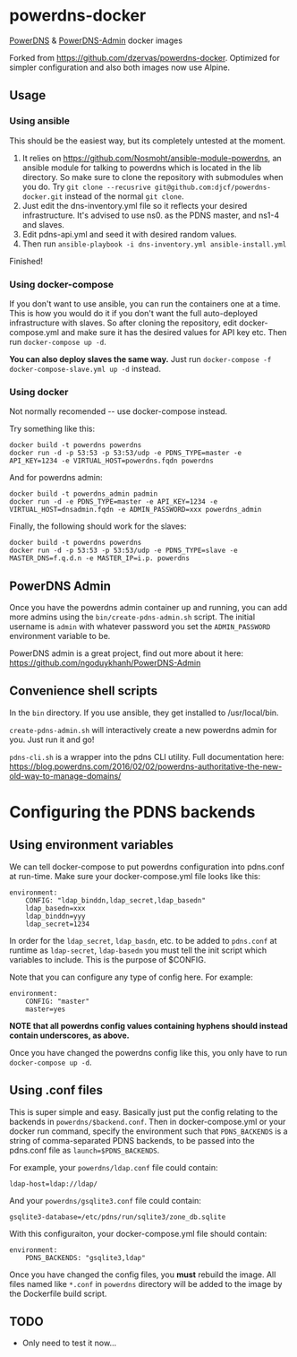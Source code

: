 # powerdns-docker
[PowerDNS](https://www.powerdns.com/) & [PowerDNS-Admin](https://github.com/ngoduykhanh/PowerDNS-Admin) docker images

Forked from https://github.com/dzervas/powerdns-docker. Optimized for simpler configuration and also both images now use Alpine.

## Usage
### Using ansible
This should be the easiest way, but its completely untested at the moment.

1. It relies on https://github.com/Nosmoht/ansible-module-powerdns, an ansible module for talking to powerdns which is located in the lib directory. So make sure to clone the repository with submodules when you do. Try `git clone --recusrive git@github.com:djcf/powerdns-docker.git` instead of the normal `git clone`.
2. Just edit the dns-inventory.yml file so it reflects your desired infrastructure. It's advised to use ns0. as the PDNS master, and ns1-4 and slaves.
3. Edit pdns-api.yml and seed it with desired random values.
4. Then run `ansible-playbook -i dns-inventory.yml ansible-install.yml`

Finished!

### Using docker-compose
If you don't want to use ansible, you can run the containers one at a time. This is how you would do it if you don't want the full auto-deployed infrastructure with slaves. So after cloning the repository, edit docker-compose.yml and make sure it has the desired values for API key etc. Then run `docker-compose up -d`.

**You can also deploy slaves the same way.** Just run `docker-compose -f docker-compose-slave.yml up -d` instead.

### Using docker

Not normally recomended -- use docker-compose instead.

Try something like this:

    docker build -t powerdns powerdns
    docker run -d -p 53:53 -p 53:53/udp -e PDNS_TYPE=master -e API_KEY=1234 -e VIRTUAL_HOST=powerdns.fqdn powerdns

And for powerdns admin:

    docker build -t powerdns_admin padmin
    docker run -d -e PDNS_TYPE=master -e API_KEY=1234 -e VIRTUAL_HOST=dnsadmin.fqdn -e ADMIN_PASSWORD=xxx powerdns_admin

Finally, the following should work for the slaves:

    docker build -t powerdns powerdns
    docker run -d -p 53:53 -p 53:53/udp -e PDNS_TYPE=slave -e MASTER_DNS=f.q.d.n -e MASTER_IP=i.p. powerdns

## PowerDNS Admin
Once you have the powerdns admin container up and running, you can add more admins using the `bin/create-pdns-admin.sh` script. The initial username is `admin` with whatever password you set the `ADMIN_PASSWORD` environment variable to be.

PowerDNS admin is a great project, find out more about it here: https://github.com/ngoduykhanh/PowerDNS-Admin

## Convenience shell scripts

In the `bin` directory. If you use ansible, they get installed to /usr/local/bin.
 
`create-pdns-admin.sh` will interactively create a new powerdns admin for you. Just run it and go!

`pdns-cli.sh` is a wrapper into the pdns CLI utility. Full documentation here: https://blog.powerdns.com/2016/02/02/powerdns-authoritative-the-new-old-way-to-manage-domains/

# Configuring the PDNS backends
## Using environment variables
We can tell docker-compose to put powerdns configuration into pdns.conf at run-time. Make sure your docker-compose.yml file looks like this:

    environment:
        CONFIG: "ldap_binddn,ldap_secret,ldap_basedn"
        ldap_basedn=xxx
        ldap_binddn=yyy
        ldap_secret=1234

In order for the `ldap_secret`, `ldap_basdn`, etc. to be added to `pdns.conf` at runtime as `ldap-secret`, `ldap-basedn` you must tell the init script which variables to include. This is the purpose of $CONFIG.

Note that you can configure any type of config here. For example:

    environment:
        CONFIG: "master"
        master=yes

**NOTE that all powerdns config values containing hyphens should instead contain underscores, as above.**

Once you have changed the powerdns config like this, you only have to run `docker-compose up -d`.

## Using .conf files
This is super simple and easy. Basically just put the config relating to the backends in `powerdns/$backend.conf`. Then in docker-compose.yml or your docker run command, specify the environment such that `PDNS_BACKENDS` is a string of comma-separated PDNS backends, to be passed into the pdns.conf file as `launch=$PDNS_BACKENDS`.

For example, your `powerdns/ldap.conf` file could contain:

    ldap-host=ldap://ldap/

And your `powerdns/gsqlite3.conf` file could contain:

    gsqlite3-database=/etc/pdns/run/sqlite3/zone_db.sqlite

With this configuraiton, your docker-compose.yml file should contain:

    environment:
        PDNS_BACKENDS: "gsqlite3,ldap"

Once you have changed the config files, you **must** rebuild the image. All files named like `*.conf` in `powerdns` directory will be added to the image by the Dockerfile build script.

## TODO

* Only need to test it now...